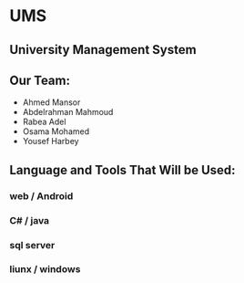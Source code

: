 # UMS
## University Management System

## Our Team:
- Ahmed Mansor
- Abdelrahman Mahmoud
- Rabea Adel
- Osama Mohamed
- Yousef Harbey

## Language and Tools That Will be Used:
### web / Android
### C#   /  java
### sql server
### liunx  / windows
